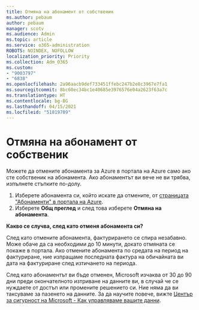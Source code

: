 ```yaml
---
title: Отмяна на абонамент от собственик
ms.author: pebaum
author: pebaum
manager: scotv
ms.audience: Admin
ms.topic: article
ms.service: o365-administration
ROBOTS: NOINDEX, NOFOLLOW
localization_priority: Priority
ms.collection: Adm_O365
ms.custom:
- "9003797"
- "6838"
ms.openlocfilehash: 2a96aacb9def733451ffebc247b2e8c3967e7fa1
ms.sourcegitcommit: 8bc60ec34bc1e40685e3976576e04a2623f63a7c
ms.translationtype: HT
ms.contentlocale: bg-BG
ms.lasthandoff: 04/15/2021
ms.locfileid: "51819789"
---
```

# <a name="cancellation-of-a-subscription-by-owner"></a>Отмяна на абонамент от собственик

Можете да отмените абонамента за Azure в портала на Azure само ако сте собственик на абонамента. Ако абонаментът ви вече не ви трябва, изпълнете стъпките по-долу.

1. Изберете абонамента си, който искате да отмените, от [страницата "Абонаменти" в портала на Azure](https://ms.portal.azure.com/#blade/Microsoft_Azure_Billing/SubscriptionsBlade).
2. Изберете **Общ преглед** и след това изберете **Отмяна на абонамента**.

**Какво се случва, след като отменя абонамента си?**

След като отмените абонамента, фактурирането се спира незабавно. Може обаче да са необходими до 10 минути, докато отмяната се покаже в портала. Ако отмените абонамента по средата на период на фактуриране, ние изпращаме последната фактура на обичайната ви дата на фактуриране след изтичането на периода.

След като абонаментът ви бъде отменен, Microsoft изчаква от 30 до 90 дни преди окончателното изтриване на данните ви, в случай че се нуждаете от достъп или промените решението си. Ние няма да ви таксуваме за пазенето на данните. За да научите повече, вижте [Център за сигурност на Microsoft - Как управляваме вашите данни](https://www.microsoft.com/trust-center/privacy/data-management#leave).


